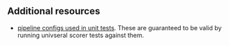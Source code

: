 ## Additional resources

* [pipeline configs used in unit tests](https://github.com/h2oai/argus-ocr/tree/master/tests/data/config).  These are guaranteed to be valid by running univseral scorer tests against them.
